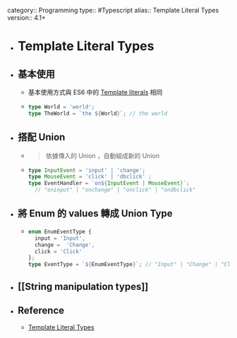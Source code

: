 category:: Programming
type:: #Typescript
alias:: Template Literal Types
version:: 4.1+

- # Template Literal Types
- ## 基本使用
	- 基本使用方式與 ES6 中的 [Template literals](https://developer.mozilla.org/en-US/docs/Web/JavaScript/Reference/Template_literals) 相同
	- ```ts
	  type World = 'world';
	  type TheWorld = `the ${World}`; // the world
	  ```
- ## 搭配 Union
	- > 依據傳入的 Union ，自動組成新的 Union
	- ```ts
	  type InputEvent = 'input' | 'change';
	  type MouseEvent = 'click' | 'dbclick' ;
	  type EventHandler = `on${InputEvent | MouseEvent}`;
	  	// "oninput" | "onchange" | "onclick" | "ondbclick"
	  ```
- ## 將 Enum 的 values 轉成 Union Type
	- ```ts
	  enum EnumEventType {
	    input = 'Input',
	    change =  'Change',
	    click = 'Click'
	  };
	  type EventType = `${EnumEventType}`; // "Input" | "Change" | "Click"
	  ```
- ## [[String manipulation types]]
- ## Reference
	- [Template Literal Types](https://www.typescriptlang.org/docs/handbook/2/template-literal-types.html)